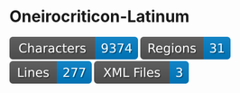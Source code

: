 # Oneirocriticon-Latinum
![characters badge](badges/characters.svg) ![regions badge](badges/regions.svg) ![lines badge](badges/lines.svg) ![files badge](badges/files.svg) 
